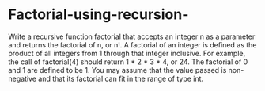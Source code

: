 # Factorial-using-recursion-
Write a recursive function factorial that accepts an integer n as a parameter and returns the factorial of n, or n!.  A factorial of an integer is defined as the product of all integers from 1 through that integer inclusive. For example, the call of factorial(4) should return 1 * 2 * 3 * 4, or 24. The factorial of 0 and 1 are defined to be 1.  You may assume that the value passed is non-negative and that its factorial can fit in the range of type int.
